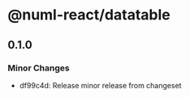 # @numl-react/datatable

## 0.1.0
### Minor Changes

- df99c4d: Release minor release from changeset
